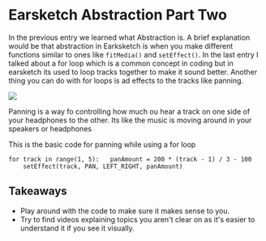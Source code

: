 # Earsketch Abstraction Part Two

In the previous entry we learned what Abstraction is. A brief 
explanation would be that abstraction in Earksketch is when you make different functions similar to ones like ```fitMedia()``` and ```setEffect()```.
In the last entry I talked about a for loop which is a common concept in coding but in earsketch its used to loop tracks together to make it sound better.
Another thing you can do with for loops is ad effects to the tracks like panning. 

<img src = "http://www.surfwhammys.com/Rainbow-Panning-Arc.png">

Panning is a way fo controlling how much ou hear a track on one side of your headphones to the other. Its like the music is moving around in your speakers or headphones

This is the basic code for panning while using a for loop
```
for track in range(1, 5):	panAmount = 200 * (track - 1) / 3 - 100
	setEffect(track, PAN, LEFT_RIGHT, panAmount) 
 ```
## Takeaways
- Play around with the code to make sure it makes sense to you.
- Try to find videos explaining topics you aren't clear on as it's easier to understand it if you see it visually.


